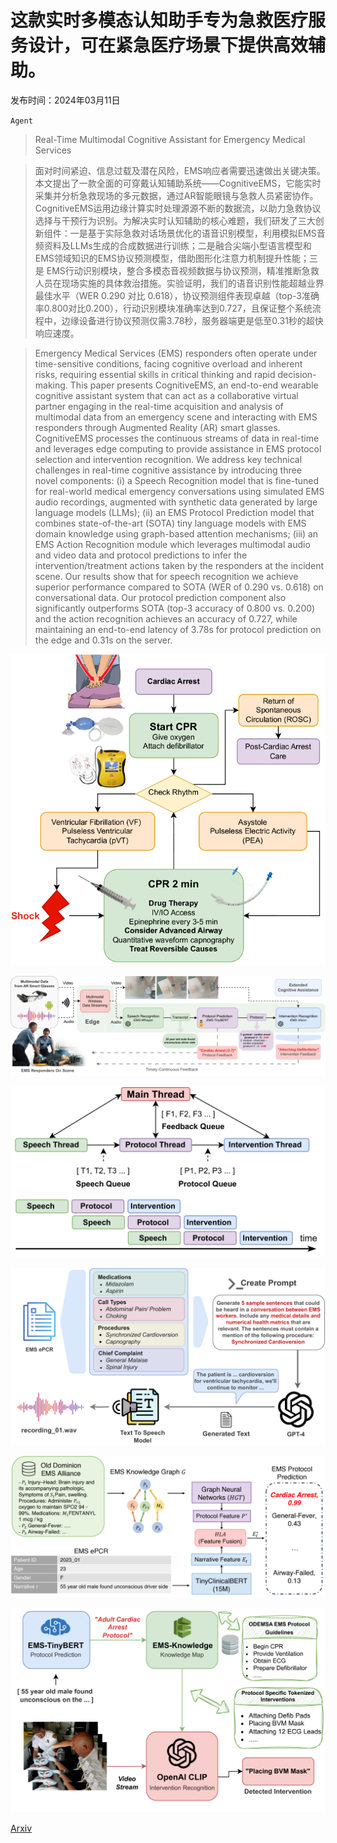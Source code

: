 # 这款实时多模态认知助手专为急救医疗服务设计，可在紧急医疗场景下提供高效辅助。

发布时间：2024年03月11日

`Agent`

> Real-Time Multimodal Cognitive Assistant for Emergency Medical Services

> 面对时间紧迫、信息过载及潜在风险，EMS响应者需要迅速做出关键决策。本文提出了一款全面的可穿戴认知辅助系统——CognitiveEMS，它能实时采集并分析急救现场的多元数据，通过AR智能眼镜与急救人员紧密协作。CognitiveEMS运用边缘计算实时处理源源不断的数据流，以助力急救协议选择与干预行为识别。为解决实时认知辅助的核心难题，我们研发了三大创新组件：一是基于实际急救对话场景优化的语音识别模型，利用模拟EMS音频资料及LLMs生成的合成数据进行训练；二是融合尖端小型语言模型和EMS领域知识的EMS协议预测模型，借助图形化注意力机制提升性能；三是 EMS行动识别模块，整合多模态音视频数据与协议预测，精准推断急救人员在现场实施的具体救治措施。实验证明，我们的语音识别性能超越业界最佳水平（WER 0.290 对比 0.618），协议预测组件表现卓越（top-3准确率0.800对比0.200），行动识别模块准确率达到0.727，且保证整个系统流程中，边缘设备进行协议预测仅需3.78秒，服务器端更是低至0.31秒的超快响应速度。

> Emergency Medical Services (EMS) responders often operate under time-sensitive conditions, facing cognitive overload and inherent risks, requiring essential skills in critical thinking and rapid decision-making. This paper presents CognitiveEMS, an end-to-end wearable cognitive assistant system that can act as a collaborative virtual partner engaging in the real-time acquisition and analysis of multimodal data from an emergency scene and interacting with EMS responders through Augmented Reality (AR) smart glasses. CognitiveEMS processes the continuous streams of data in real-time and leverages edge computing to provide assistance in EMS protocol selection and intervention recognition. We address key technical challenges in real-time cognitive assistance by introducing three novel components: (i) a Speech Recognition model that is fine-tuned for real-world medical emergency conversations using simulated EMS audio recordings, augmented with synthetic data generated by large language models (LLMs); (ii) an EMS Protocol Prediction model that combines state-of-the-art (SOTA) tiny language models with EMS domain knowledge using graph-based attention mechanisms; (iii) an EMS Action Recognition module which leverages multimodal audio and video data and protocol predictions to infer the intervention/treatment actions taken by the responders at the incident scene. Our results show that for speech recognition we achieve superior performance compared to SOTA (WER of 0.290 vs. 0.618) on conversational data. Our protocol prediction component also significantly outperforms SOTA (top-3 accuracy of 0.800 vs. 0.200) and the action recognition achieves an accuracy of 0.727, while maintaining an end-to-end latency of 3.78s for protocol prediction on the edge and 0.31s on the server.

![这款实时多模态认知助手专为急救医疗服务设计，可在紧急医疗场景下提供高效辅助。](../../../paper_images/2403.06734/x1.png)

![这款实时多模态认知助手专为急救医疗服务设计，可在紧急医疗场景下提供高效辅助。](../../../paper_images/2403.06734/x2.png)

![这款实时多模态认知助手专为急救医疗服务设计，可在紧急医疗场景下提供高效辅助。](../../../paper_images/2403.06734/x3.png)

![这款实时多模态认知助手专为急救医疗服务设计，可在紧急医疗场景下提供高效辅助。](../../../paper_images/2403.06734/x4.png)

![这款实时多模态认知助手专为急救医疗服务设计，可在紧急医疗场景下提供高效辅助。](../../../paper_images/2403.06734/x5.png)

![这款实时多模态认知助手专为急救医疗服务设计，可在紧急医疗场景下提供高效辅助。](../../../paper_images/2403.06734/x6.png)

[Arxiv](https://arxiv.org/abs/2403.06734)